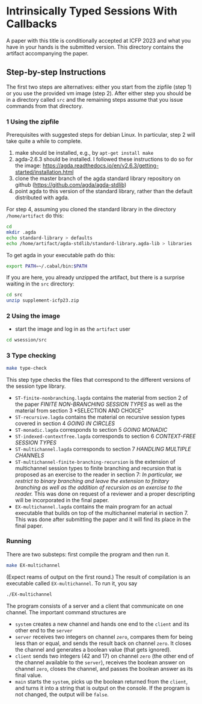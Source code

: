 # Intrinsically Typed Sessions With Callbacks

A paper with this title is conditionally accepted at ICFP 2023 and
what you have in your hands is the submitted version.
This directory contains the artifact accompanying the paper.

## Step-by-step Instructions

The first two steps are alternatives: either you start from the
zipfile (step 1) or you use the provided vm image (step 2).
After either step you should be in a directory called `src` and the
remaining steps assume that you issue commands from that directory. 

### 1 Using the zipfile

Prerequisites with suggested steps for debian Linux. In particular,
step 2 will take quite a while to complete.

1. make should be installed, e.g., by `apt-get install make`
2. agda-2.6.3 should be installed. I followed these instructions to do
  so for the image: https://agda.readthedocs.io/en/v2.6.3/getting-started/installation.html
3. clone the master branch of the agda standard library repository on github (https://github.com/agda/agda-stdlib)
4. point agda to this version of the standard library, rather than the
  default distributed with agda.
  
For step 4, assuming you cloned the
standard library in the directory `/home/artifact` do this:
```bash
cd
mkdir .agda
echo standard-library > defaults
echo /home/artifact/agda-stdlib/standard-library.agda-lib > libraries
```

To get agda in your executable path do this:

```bash
export PATH=~/.cabal/bin:$PATH
```

If you are here, you already unzipped the artifact, but there is a
surprise waiting in the `src` directory:

```bash
cd src
unzip supplement-icfp23.zip
```

### 2 Using the image

* start the image and log in as the `artifact` user

```bash
cd wsession/src
```

### 3 Type checking

```bash
make type-check
```

This step type checks the files that correspond to the different
versions of the session type library.

* `ST-finite-nonbranching.lagda` contains the material from section 2 of the
  paper *FINITE NON-BRANCHING SESSION TYPES* as well as the material
  from section 3 *SELECTION AND CHOICE"
* `ST-recursive.lagda` contains the material on recursive session
  types covered in section 4 *GOING IN CIRCLES*
* `ST-monadic.lagda` corresponds to section 5 *GOING MONADIC*
* `ST-indexed-contextfree.lagda` corresponds to section 6
  *CONTEXT-FREE SESSION TYPES*
* `ST-multichannel.lagda` corresponds to section 7 *HANDLING MULTIPLE
  CHANNELS*
* `ST-multichannel-finite-branching-recursion` is the extension of
  multichannel session types to finite branching and recursion that
  is proposed as an exercise to the reader in section 7: _In
  particular, we restrict to binary branching and leave the extension
  to finitary branching as well as the addition of recursion as an
  exercise to the reader._ This was done on request of a reviewer and
  a proper descripting will be incorporated in the final paper.
* `EX-multichannel.lagda` contains the main program for an actual
  executable that builds on top of the multichannel material in
  section 7. This was done after submitting the paper and it will find
  its place in the final paper.

### Running

There are two substeps: first compile the program and then run it.

```bash
make EX-multichannel
```

(Expect reams of output on the first round.)
The result of compilation is an executable called `EX-multichannel`.
To run it, you say

```bash
./EX-multichannel
```

The program consists of a server and a client that communicate on one
channel.  The important command structures are

* `system` creates a new channel and hands one end to the `client` and
  its other end to the `server`
* `server` receives two integers on channel `zero`, compares them for
  being less than or equal, and sends the result back on channel
  `zero`. It closes the channel and generates a boolean value (that
  gets ignored).
* `client` sends two integers (42 and 17) on channel `zero` (the other
  end of the channel available to the `server`), receives the boolean
  answer on channel `zero`, closes the channel, and passes the boolean
  answer as its final value.
* `main` starts the `system`, picks up the boolean returned from
  the `client`, and turns it into a string that is output on the
  console. If the program is not changed, the output will be `false`.
